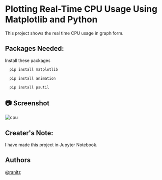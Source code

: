 
# Plotting Real-Time CPU Usage Using Matplotlib and Python


This project shows the real time CPU usage in graph form.



## Packages Needed:

Install these packages

```bash
  pip install matplotlib
```
```bash
  pip install animation
```

```bash
  pip install psutil
```

## 📷 Screenshot


![cpu](https://user-images.githubusercontent.com/94731013/166144915-1e7f8c0a-0a7c-428d-a73b-956ae565cf6c.png)


## Creater's Note:

I have made this project in Jupyter Notebook.


## Authors

[@ranitz](https://www.github.com/RanitRCS)





